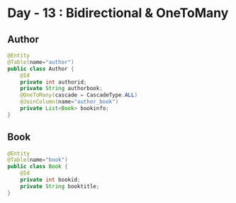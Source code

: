 # Day - 13 : Bidirectional & OneToMany
## Author
```Java
@Entity
@Table(name="author")
public class Author {
	@Id
	private int authorid;
	private String authorbook;
	@OneToMany(cascade = CascadeType.ALL)
	@JoinColumn(name="author_book")
	private List<Book> bookinfo;
}
```
## Book
```java
@Entity
@Table(name="book")
public class Book {
	@Id
	private int bookid;
	private String booktitle;
}
```